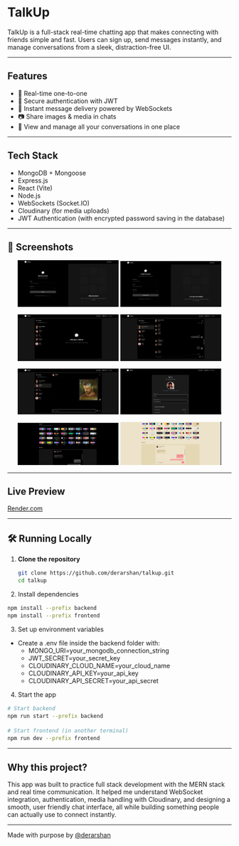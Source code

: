 # TalkUp

TalkUp is a full-stack real-time chatting app that makes connecting with friends simple and fast. Users can sign up, send messages instantly, and manage conversations from a sleek, distraction-free UI.

---

## Features

- 💬 Real-time one-to-one
- 🔐 Secure authentication with JWT
- 📩 Instant message delivery powered by WebSockets
- 📷 Share images & media in chats
- 🧾 View and manage all your conversations in one place

---

## Tech Stack

- MongoDB + Mongoose  
- Express.js  
- React (Vite)  
- Node.js  
- WebSockets (Socket.IO)  
- Cloudinary (for media uploads)  
- JWT Authentication (with encrypted password saving in the database)
  
---

## 📸 Screenshots  

<p align="center">
  <img src="screenshots/login.png" alt="Login" width="45%"/>
  <img src="screenshots/signup.png" alt="Sign Up" width="45%"/>
</p>

<p align="center">
  <img src="screenshots/home.png" alt="Home" width="45%"/>
  <img src="screenshots/chat.png" alt="Chat" width="45%"/>
</p>

<p align="center">
  <img src="screenshots/chat2.png" alt="Chat 2" width="45%"/>
  <img src="screenshots/profile.png" alt="Profile" width="45%"/>
</p>

<p align="center">
  <img src="screenshots/settings.png" alt="Settings" width="45%"/>
  <img src="screenshots/themes.png" alt="Themes" width="45%"/>
</p>

---

## Live Preview

[Render.com](https://talkup-zo5e.onrender.com)

---

## 🛠️ Running Locally

1. **Clone the repository**
   ```bash
   git clone https://github.com/derarshan/talkup.git
   cd talkup
   ```

2. Install dependencies
```bash
npm install --prefix backend
npm install --prefix frontend
```
3. Set up environment variables
- Create a .env file inside the backend folder with:
  - MONGO_URI=your_mongodb_connection_string
  - JWT_SECRET=your_secret_key
  - CLOUDINARY_CLOUD_NAME=your_cloud_name
  - CLOUDINARY_API_KEY=your_api_key
  - CLOUDINARY_API_SECRET=your_api_secret
 
4. Start the app
```bash
# Start backend
npm run start --prefix backend

# Start frontend (in another terminal)
npm run dev --prefix frontend
```

---

## Why this project?

This app was built to practice full stack development with the MERN stack and real time communication. It helped me understand WebSocket integration, authentication, media handling with Cloudinary, and designing a smooth, user friendly chat interface, all while building something people can actually use to connect instantly.

---

Made with purpose by [@derarshan](https://github.com/derarshan) 

